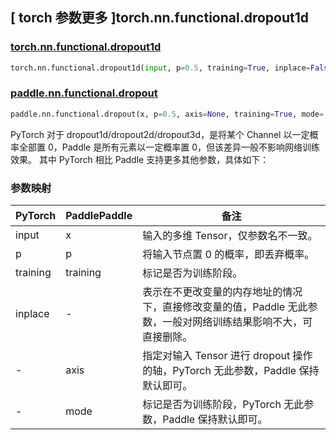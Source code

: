 ## [ torch 参数更多 ]torch.nn.functional.dropout1d

### [torch.nn.functional.dropout1d](https://pytorch.org/docs/stable/generated/torch.nn.functional.dropout1d.html#torch.nn.functional.dropout1d)

```python
torch.nn.functional.dropout1d(input, p=0.5, training=True, inplace=False)
```

### [paddle.nn.functional.dropout](https://www.paddlepaddle.org.cn/documentation/docs/zh/develop/api/paddle/nn/functional/dropout_cn.html)

```python
paddle.nn.functional.dropout(x, p=0.5, axis=None, training=True, mode='upscale_in_train', name=None)
```

PyTorch 对于 dropout1d/dropout2d/dropout3d，是将某个 Channel 以一定概率全部置 0，Paddle 是所有元素以一定概率置 0，但该差异一般不影响网络训练效果。
其中 PyTorch 相比 Paddle 支持更多其他参数，具体如下：
### 参数映射

| PyTorch  | PaddlePaddle | 备注                                                                                                            |
| -------- | ------------ | --------------------------------------------------------------------------------------------------------------- |
| input    | x            | 输入的多维 Tensor，仅参数名不一致。                                                                             |
| p        | p            | 将输入节点置 0 的概率，即丢弃概率。                                                                             |
| training | training     | 标记是否为训练阶段。                                                                                            |
| inplace  | -            | 表示在不更改变量的内存地址的情况下，直接修改变量的值，Paddle 无此参数，一般对网络训练结果影响不大，可直接删除。 |
| -        | axis         | 指定对输入 Tensor 进行 dropout 操作的轴，PyTorch 无此参数，Paddle 保持默认即可。                                |
| -        | mode         | 标记是否为训练阶段，PyTorch 无此参数，Paddle 保持默认即可。                                                     |
